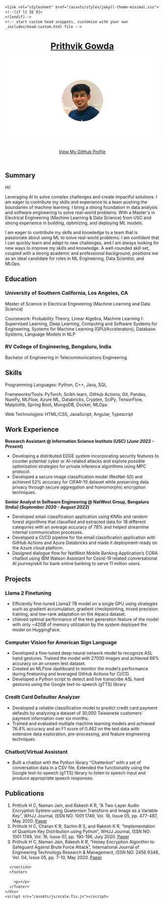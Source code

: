 <html lang="en-US">
<head>
    <p></p>
    <meta charset="UTF-8">
    <meta http-equiv="X-UA-Compatible" content="IE=edge">
    <meta name="viewport" content="width=device-width, initial-scale=1">

<!-- Begin Jekyll SEO tag v2.8.0 -->


<!-- End Jekyll SEO tag -->

    <link rel="stylesheet" href="/assets/styles/jekyll-theme-minimal.css">
    <!--[if lt IE 9]>
    <![endif]-->
    <!-- start custom head snippets, customize with your own _includes/head-custom.html file -->

<!-- Setup Google Analytics -->



<!-- You can set your favicon here -->
<!-- link rel="shortcut icon" type="image/x-icon" href="/favicon.ico" -->

<!-- end custom head snippets -->

  </head>
  <body>
    <div class="wrapper">
      <header>
        <h1><a href="https://prthvk.github.io/">Prithvik Gowda</a></h1>
          <img src="/assets/img/headshot_circle.png" alt="Logo">
        <p></p>
        <p class="view"><a href="https://github.com/prthvk">View My GitHub Profile</a></p>
      </header>
      <section>

<h2 id="summary">Summary</h2>
<p>Hi!

Leveraging AI to solve complex challenges and create impactful solutions. I am eager to contribute my skills and experience to a team pushing the boundaries of machine learning. I bring a strong foundation in data analysis and software engineering to solve real-world problems. With a Master's in Electrical Engineering (Machine Learning & Data Science) from USC and strong experience in building, optimizing, and deploying ML models.

I am eager to contribute my skills and knowledge to a team that is passionate about using ML to solve real-world problems. I am confident that I can quickly learn and adapt to new challenges, and I am always looking for new ways to improve my skills and knowledge. A well-rounded skill set, coupled with a strong academic and professional background, positions me as an ideal candidate for roles in ML Engineering, Data Scientist, and MLOps.</p>
<h2 id="education">Education</h2>
<h3 id="university-of-southern-california-los-angeles-ca">University of Southern California, Los Angeles, CA</h3>
<p>Master of Science in Electrical Engineering (Machine Learning and Data Science)</p>

<p>Coursework: Probability Theory, Linear Algebra, Machine Learning I: Supervised Learning, Deep Learning, Computing
and Software Systems for Engineering, Systems for Machine Learning (GPU/Accelerators), Database Systems, Language Models in NLP</p>

<h3 id="rv-college-of-engineering-bengaluru-india">RV College of Engineering, Bengaluru, India</h3>
<p>Bachelor of Engineering in Telecommunications Engineering</p>

<h2 id="skills">Skills</h2>

<p>Programming Languages: Python, C++, Java, SQL</p>

<p>Frameworks/Tools: PyTorch, Scikit-learn, GitHub Actions, Git, Pandas, NumPy, MLFlow, Azure ML, Databricks, Crypten, SciPy, TensorFlow, Matplotlib, Spring Boot, MongoDB, Docker, MLOps</p>

<p>Web Technologies: HTML/CSS, JavaScript, Angular, Typescript</p>

<h2 id="work-experience">Work Experience</h2>
<p><strong>Research Assistant @ Information Science Institute (USC) (<em>June 2023 - Present</em>)</strong></p>
<ul>
  <li>Developing a distributed EDGE system incorporating security features to counter potential cyber or AI-related attacks and explore possible optimization strategies for private inference algorithms using MPC protocol.</li>
      <li>Developed a secure image classification model (ResNet-50) and achieved 52% accuracy for CIFAR-10 dataset while preserving data privacy through secure aggregation and homomorphic encryption techniques.</li>
</ul>

<p><strong>Senior Analyst in Software Engineering @ NatWest Group, Bengaluru (India) (<em>September 2020 - August 2022</em>)</strong></p>
<ul>
  <li>Developed email classification application using KNNs and random forest algorithms that classified and extracted data for 18 different categories with an average accuracy of 78% and helped streamline internal communication processes.</li>
  <li>Developed a CI/CD pipeline for the email classification application with GitHub Actions and Azure Databricks and made it deployment-ready on the Azure cloud platform.</li>
  <li>Designed dialogue flow for NatWest Mobile Banking Application’s CORA chatbot using IBM Watson Assistant for Covid-19 related conversational AI journey/skill for bank online banking to serve 11 million users.</li>
</ul>

<h2 id="projects">Projects</h2>
<h3 id="llama-2-finetuning">Llama 2 Finetuning</h3>

<ul>
  <li>Efficiently fine-tuned Llama2 7B model on a single GPU using strategies such as gradient accumulation, gradient checkpointing, mixed precision training, and low-rank adaptation on the Alpaca dataset.</li>
    <li>chieved optimal performance of the text generation feature of the model with only ~42GB of memory utilization by the system deployed the model on HuggingFace.</li>
</ul>


<h3 id="computer-vision-for-american-sign-language">Computer Vision for American Sign Language</h3>

<ul>
  <li>Developed a fine-tuned deep neural network model to recognize ASL hand gestures. Trained the model with 27000 images and achieved 66% accuracy on an unseen test dataset.</li>
  <li>Created an MLFlow dashboard to monitor the model’s performance during finetuning and leveraged GitHub Actions for CI/CD.</li>
    <li>Developed a Python script to detect and live transcribe ASL hand gestures using the Google text-to-speech (gTTS) library</li>
</ul>

<h3 id="credit-card-defaulter-analyzer">Credit Card Defaulter Analyzer</h3>

<ul>
  <li>Developed a reliable classification model to predict credit card payment defaults by analyzing a dataset of 30,000 Taiwanese customers’ payment information over six months.</li>
  <li>Trained and evaluated multiple machine learning models and achieved 76.4% accuracy and an F1 score of 0.462 on the test data with extensive data exploration, pre-processing, and feature engineering techniques.</li>
</ul>


<h3 id="credit-card-defaulter-analyzer">Chatbot/Virtual Assistant</h3>
<ul>
  <li>Built a chatbot with the Python library “Chatterbot” with a set of conversation data in a CSV file. Extended the functionality using the Google text-to-speech (gTTS) library to listen to speech input and produce appropriate speech responses.</li>
</ul>



<h2 id="publications">Publications</h2>
<ol>
  <li>Prithvik H C, Naman Jain, and Rakesh K R, “A Two-Layer Audio Encryption System using Quaternion Transform and Image as a Variable Key”, WHJJ Journal, ISSN NO: 1001 1749, Vol. 16, Issue 05, pp. 477-487, May 2020. <a href="http://wthtjsjs.cn/gallery/57-whjj-may-5403.pdf">Paper</a></li>
  <li>Prithvik H C, Charan K R, Sachin B S, and Rakesh K R, “Implementation of Quantum Key Distribution using Python”, WHJJ Journal, ISSN NO: 1001 1749, Vol. 16, Issue 07, pp. 190-196, July 2020. <a href="http://wthtjsjs.cn/gallery/23-whjj-july-5556.pdf">Paper</a></li>
  <li>Prithvik H C, Naman Jain, Rakesh K R, “Honey Encryption Algorithm to Safeguard Against Brute Force Attack”, International Journal of Engineering Technology Research &amp; Management, ISSN NO: 2456 9348, Vol. 04, Issue 05, pp. 7-10, May 2020. <a href="http://www.ijetrm.com/issues/files/May-2020-03-1588486281-M2.pdf">Paper</a></li>
</ol>

      </section>
      <footer>
        
        <p></p>
      </footer>
    </div>
    <script src="/assets/js/scale.fix.js"></script>
  

</body></html>
